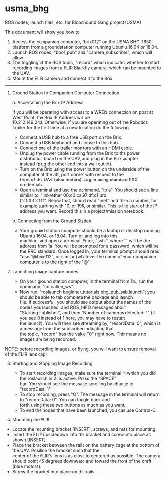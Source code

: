 # usma_bhg
ROS nodes, launch files, etc. for Bloodhound Gang project (USMA)

This document will show you how to 
1. Access the companion computer, "brix012" on the USMA BHG T650 platform from a groundstation computer running Ubuntu 16.04 or 18.04.
2. Launch ROS nodes, "bool_pub" and "camera_subscriber", which will allow
3. The toggling of the ROS topic, "record" which indicates whether to start recording images from a FLIR Blackfly camera, which can be mounted to the UAV.
4. Mount the FLIR camera and connect it to the Brix.
------------------------------------------------------
1. Ground Station to Companion Computer Connection
   
   a. Ascertaining the Brix IP Address
   
   If you will be operating with access to a WREN connection on post at West Point, the Brix IP Address will be   
   10.212.149.243. 
   Otherwise, if you are operating out of the Robotics Trailer for the first time at a new location do the following.
   - Connect a USB hub to a free USB port on the Brix.
   - Connect a USB keyboard and mouse to this hub.
   - Connect one of the trailer monitors with an HDMI cable.
   - Unplug the power cable running from the Brix to the power distribution board on the UAV, and plug in the Brix adapter        
     instead (plug the other end into a wall outlet).
   - Turn on the Brix using the power button on the underside of the computer at the aft, port corner with respect to the          
     front of the UAV (blue motors).  Log in using standard RRC credentials.
   - Open a terminal and use the command, "ip a".  You should see a line similar to, "link/ether 00:c0:ca:97:df:c1 brd            
     ff:ff:ff:ff:ff:ff".  Below that, should read "inet" and then a number, for example starting with 10, or 198, or 
     similar.  This is the start of the IP address you want.  Record this in a project/mission notebook.
   
   b. Connecting from the Ground Station
   - Your ground station computer should be a laptop or desktop running Ubuntu 16.04, or 18.04.  Turn on and log into this        
     machine, and open a terminal.  Enter, "ssh <UAV IP>", where "<UAV IP>" will be the address from 1a.  You will be 
     prompted for a password, which will be the RRC standard.  Once logged in, your terminal prompt should read,    
     "user1@brix012", or similar (whatever the name of your companion computer is to the right of the "@".
   
2. Launching image capture nodes
   - On your ground station computer, in the terminal from 1b., run the command, "cd catkin_ws".
   - Now run, "roslaunch beginner_tutorials bhg_pub_sub.launch"; you should be able to tab complete the package and launch        
     file.  If successful, you should see output about the names of the nodes you lauched, and ROS_INFO messages about            
     "Starting Publisher", and then "Number of cameras detected: 1" (if you see 0 instead of 1 here, you may have to restart      
     the launch).  You will then see streaming by, "recordData: 0", which is a message from the subscriber indicating that        
     the topic, "record" has the value "0" right now.  This means no images are being recorded.  
  
  NOTE: before recording images, or flying, you will want to ensure removal of the FLIR lens cap!

3. Starting and Stopping Image Recording
   - To start recording images, make sure the terminal in which you did the roslaunch in 2. is active.  Press the "SPACE"                          
     bar.  You should see the message scrolling by change to "recordData: 1".
   - To stop recording, press "Q".  The message in the terminal will return to "recordData: 0".  You can toggle back and            
     forth using these two buttons as much as you want.
   - To end the nodes that have been launched, you can use Control-C.
   
 4. Mounting the FLIR
   - Locate the mounting bracket [INSERT], screws, and nuts for mounting.
   - Insert the FLIR upsidedown into the bracket and screw into place as shown [INSERT].
   - Place the bracket between the rails on the battery cage at the bottom of the UAV.  Position the bracket such that the  
     center of the FLIR's lens is as close to centered as possible.  The camera should point 45 degrees downward and toward 
     the front of the craft (blue motors).
   - Screw the bracket into place on the rails.

